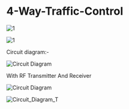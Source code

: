 # 4-Way-Traffic-Control

![1](https://github.com/PrateekSinghRajput/4-Way-Traffic-Control/assets/92904643/b3d84b34-a7a2-424e-905d-631815b10f39)


![1](https://github.com/PrateekSinghRajput/4-Way-Traffic-Control/assets/92904643/902d0640-482b-4b78-aaa8-a0848c685d78)



Circuit diagram:-

![Circuit Diagram](https://github.com/PrateekSinghRajput/4-Way-Traffic-Control/assets/92904643/4507f2c3-c28c-419f-8e26-ac1843958f9b)


With RF Transmitter And Receiver


![Circuit Diagram](https://github.com/PrateekSinghRajput/4-Way-Traffic-Control/assets/92904643/38fc57da-9c25-498b-a602-b9076da399c5)

![Circuit_Diagram_T](https://github.com/PrateekSinghRajput/4-Way-Traffic-Control/assets/92904643/18e4cf2f-c136-4ce6-b666-8828b99b4c7b)
